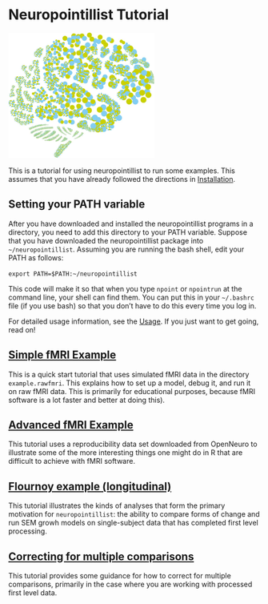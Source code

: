 # Neuropointillist Tutorial

<img src="logo.jpg" alt="Neuropointillist logo" height="250"/>

This is a tutorial for using neuropointillist to run some examples. This assumes that you have already followed the directions in [Installation](installation.md).

## Setting your PATH variable
After you have downloaded and installed the neuropointillist programs in a directory, you need to add this directory to your PATH variable. Suppose that you have downloaded the neuropointillist package into `~/neuropointillist`. Assuming you are running the bash shell, edit your PATH as follows:

`export PATH=$PATH:~/neuropointillist`

This code will make it so that when you type `npoint` or `npointrun` at the command line, your shell can find them. You can put this in your `~/.bashrc` file (if you use bash) so that you don’t have to do this every time you log in.

For detailed usage information, see the [Usage](usage.md). If you just want to get going, read on!

## [Simple fMRI Example](fmri.example.md)
This is a quick start tutorial that uses simulated fMRI data in the directory `example.rawfmri`. This explains how to set up a model, debug it, and run it on raw fMRI data. This is primarily for educational purposes, because fMRI software is a lot faster and better at doing this).

## [Advanced fMRI Example](fingerfootlips.example.md)
This tutorial uses a reproducibility data set downloaded from OpenNeuro to illustrate some of the more interesting things one might do in R that are difficult to achieve with fMRI software. 

## [Flournoy example (longitudinal)](flournoy.example.md)
This tutorial illustrates the kinds of analyses that form the primary motivation for `neuropointillist`: the ability to compare forms of change and run SEM growh models on single-subject data that has completed first level processing. 

## [Correcting for multiple comparisons](clustercorrection.md)
This tutorial provides some guidance for how to correct for multiple comparisons, primarily in the case where you are working with processed first level data.
